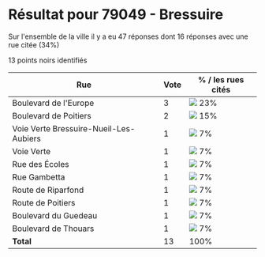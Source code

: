 # Résultat pour 79049 - Bressuire

Sur l'ensemble de la ville il y a eu 47 réponses dont 16 réponses avec une rue citée (34%)

13 points noirs identifiés

| Rue | Vote | % / les rues cités|
|-----|------|-------------------|
| Boulevard de l'Europe | 3 | <img src="../../img/bar_23.gif" />&nbsp;23%|
| Boulevard de Poitiers | 2 | <img src="../../img/bar_15.gif" />&nbsp;15%|
| Voie Verte Bressuire-Nueil-Les-Aubiers | 1 | <img src="../../img/bar_7.gif" />&nbsp;7%|
| Voie Verte | 1 | <img src="../../img/bar_7.gif" />&nbsp;7%|
| Rue des Écoles | 1 | <img src="../../img/bar_7.gif" />&nbsp;7%|
| Rue Gambetta | 1 | <img src="../../img/bar_7.gif" />&nbsp;7%|
| Route de Riparfond | 1 | <img src="../../img/bar_7.gif" />&nbsp;7%|
| Route de Poitiers | 1 | <img src="../../img/bar_7.gif" />&nbsp;7%|
| Boulevard du Guedeau | 1 | <img src="../../img/bar_7.gif" />&nbsp;7%|
| Boulevard de Thouars | 1 | <img src="../../img/bar_7.gif" />&nbsp;7%|
| **Total** | 13 | 100%|
